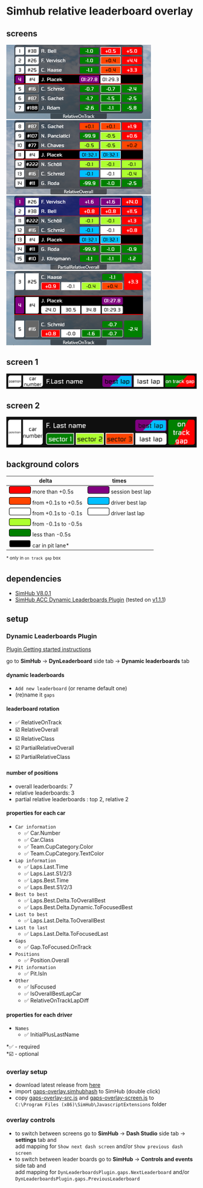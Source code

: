 # Simhub relative leaderboard overlay

## screens

![gaps-screen1-RelativeOnTrack](images/gaps-screen1-RelativeOnTrack.png)
![gaps-screen1-RelativeOverall](images/gaps-screen1-RelativeOverall.png)  
![gaps-screen1-PartialRelativeOverall](images/gaps-screen1-PartialRelativeOverall.png)
![gaps-screen2-RelativeOnTrack](images/gaps-screen2-RelativeOnTrack.png)

## screen 1

<img src="images/screen1-row.png" width ="750px">

## screen 2

<img src="images/screen2-row.png" width ="750px">

## background colors

| delta                                                                    | times                                                                 |
| ------------------------------------------------------------------------ | --------------------------------------------------------------------- |
| <img src="images/box-red.png" height="20px">         more than +0.5s     | <img src="images/box-purple.png" height="20px">      session best lap |
| <img src="images/box-orangeRed.png" height="20px">   from +0.1s to +0.5s | <img src="images/box-deepSkyBlue.png" height="20px"> driver best lap  |
| <img src="images/box-white.png" height="20px">       from +0.1s to -0.1s | <img src="images/box-white.png" height="20px">       driver last lap  |
| <img src="images/box-greenYellow.png" height="20px"> from -0.1s to -0.5s |
| <img src="images/box-green.png" height="20px">       less than -0.5s     |
| <img src="images/box-black.png" height="20px">       car in pit lane*    |

<sup>* only in `on track gap` box</sup>

## dependencies

- [SimHub V8.0.1](https://www.simhubdash.com/download-2/)
- [SimHub ACC Dynamic Leaderboards Plugin](https://github.com/kaiusl/KLPlugins.DynLeaderboards) (tested on [v1.1.1](https://github.com/kaiusl/KLPlugins.DynLeaderboards/releases/tag/v1.1.1))

## setup

### Dynamic Leaderboards Plugin

[Plugin Getting started instructions](https://github.com/kaiusl/KLPlugins.DynLeaderboards#getting-started)

go to **SimHub** -> **DynLeaderboard** side tab -> **Dynamic leaderboards** tab

#### dynamic leaderboards
- `Add new leaderboard` (or rename default one)
- (re)name it `gaps`

#### leaderboard rotation
- :white_check_mark: RelativeOnTrack
- :ballot_box_with_check: RelativeOverall
- :ballot_box_with_check: RelativeClass
- :ballot_box_with_check: PartialRelativeOverall
- :ballot_box_with_check: PartialRelativeClass


#### number of positions
- overall leaderboards: 7
- relative leaderboards: 3
- partial relative leaderboards : top 2, relative 2

#### properties for each car
- `Car information`
  - :white_check_mark: Car.Number
  - :white_check_mark: Car.Class
  - :white_check_mark: Team.CupCategory.Color
  - :white_check_mark: Team.CupCategory.TextColor
- `Lap information`
  - :white_check_mark: Laps.Last.Time
  - :white_check_mark: Laps.Last.S1/2/3
  - :white_check_mark: Laps.Best.Time
  - :white_check_mark: Laps.Best.S1/2/3
- `Best to best`
  - :white_check_mark: Laps.Best.Delta.ToOverallBest
  - :white_check_mark: Laps.Best.Delta.Dynamic.ToFocusedBest
- `Last to best`
  - :white_check_mark: Laps.Last.Delta.ToOverallBest
- `Last to last`
  - :white_check_mark: Laps.Last.Delta.ToFocusedLast
- `Gaps`
  - :white_check_mark: Gap.ToFocused.OnTrack
- `Positions`
  - :white_check_mark: Position.Overall
- `Pit information`
  - :white_check_mark: Pit.IsIn
- `Other`
  - :white_check_mark: IsFocused
  - :white_check_mark: IsOverallBestLapCar
  - :white_check_mark: RelativeOnTrackLapDiff

#### properties for each driver
- `Names`
  - :white_check_mark: InitialPlusLastName

*:white_check_mark: - required  
*:ballot_box_with_check: - optional

### overlay setup

- download latest release from [here](https://github.com/serek4/simhub-gaps-overlay/releases)
- import [gaps-overlay.simhubhash](gaps-overlay.simhubdash) to SimHub (double click)
- copy [gaps-overlay-src.js](gaps-overlay-src.js) and [gaps-overlay-screen.js](gaps-overlay-screen.js) to  
  `C:\Program Files (x86)\SimHub\JavascriptExtensions` folder

### overlay controls

- to switch between screens go to **SimHub** -> **Dash Studio** side tab -> **settings** tab and  
  add mapping for `Show next dash screen` and/or `Show previous dash screen`
- to switch between leader boards go to **SimHub** -> **Controls and events** side tab and  
  add mapping for `DynLeaderboardsPlugin.gaps.NextLeaderboard` and/or `DynLeaderboardsPlugin.gaps.PreviousLeaderboard`
